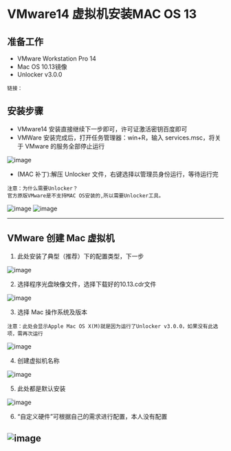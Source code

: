 # VMware14 虚拟机安装MAC OS 13
## 准备工作
- VMware Workstation Pro 14
- Mac OS 10.13镜像
- Unlocker v3.0.0
```
链接：
```
## 安装步骤
- VMware14 安装直接继续下一步即可，许可证激活密钥百度即可
- VMWare 安装完成后，打开任务管理器：win+R，输入 services.msc，将关于 VMware 的服务全部停止运行 

![image](https://github.com/zmlwzx/zmlwzx.github.com/blob/master/images/VMware/服务.jpg)

- (MAC 补丁):解压 Unlocker 文件，右键选择以管理员身份运行，等待运行完
```
注意：为什么需要Unlocker？
官方原版VMware是不支持MAC OS安装的,所以需要Unlocker工具。
```

![image](https://github.com/zmlwzx/zmlwzx.github.com/blob/master/images/VMware/unlocker-1.jpg)
![image](https://github.com/zmlwzx/zmlwzx.github.com/blob/master/images/VMware/unlocker-2.jpg)

---
## VMware 创建 Mac 虚拟机
1. 此处安装了典型（推荐）下的配置类型，下一步

![image](https://github.com/zmlwzx/zmlwzx.github.com/blob/master/images/VMware/1.png)

2. 选择程序光盘映像文件，选择下载好的10.13.cdr文件

![image](https://github.com/zmlwzx/zmlwzx.github.com/blob/master/images/VMware/2.png)

3. 选择 Mac 操作系统及版本

```
注意：此处会显示Apple Mac OS X(M)就是因为运行了Unlocker v3.0.0，如果没有此选项，需再次运行
```
![image](https://github.com/zmlwzx/zmlwzx.github.com/blob/master/images/VMware/3.png)

4. 创建虚拟机名称

![image](https://github.com/zmlwzx/zmlwzx.github.com/blob/master/images/VMware/4.png)

5. 此处都是默认安装

![image](https://github.com/zmlwzx/zmlwzx.github.com/blob/master/images/VMware/5.png)

6. “自定义硬件”可根据自己的需求进行配置，本人没有配置

![image](https://github.com/zmlwzx/zmlwzx.github.com/blob/master/images/VMware/6.png)
---

